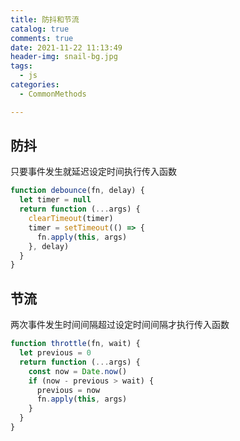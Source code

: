 ```yaml
---
title: 防抖和节流
catalog: true
comments: true
date: 2021-11-22 11:13:49
header-img: snail-bg.jpg
tags:
  - js
categories:
  - CommonMethods

---
```


## 防抖

只要事件发生就延迟设定时间执行传入函数

```js
function debounce(fn, delay) {
  let timer = null
  return function (...args) {
    clearTimeout(timer)
    timer = setTimeout(() => {
      fn.apply(this, args)
    }, delay)
  }
}
```

## 节流

两次事件发生时间间隔超过设定时间间隔才执行传入函数

```js
function throttle(fn, wait) {
  let previous = 0
  return function (...args) {
    const now = Date.now()
    if (now - previous > wait) {
      previous = now
      fn.apply(this, args)
    }
  }
}
```

